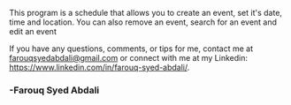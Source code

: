 This program is a schedule that allows you to create an event, set it's date, time and location. You can also remove an event, search for an event and edit an event

If you have any questions, comments, or tips for me, contact me at farouqsyedabdali@gmail.com or connect with me at my Linkedin: https://www.linkedin.com/in/farouq-syed-abdali/.

### -Farouq Syed Abdali